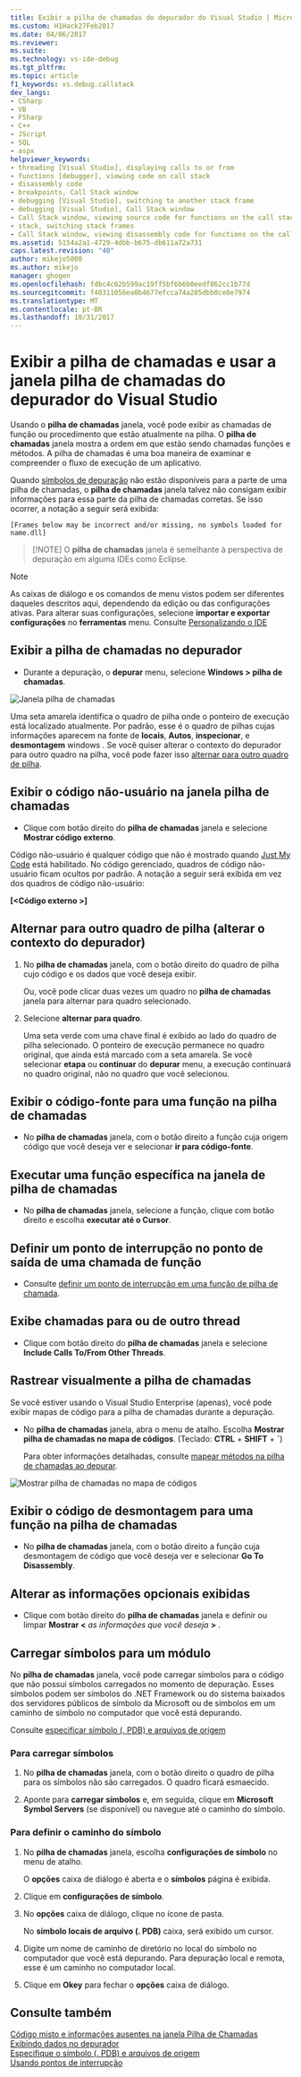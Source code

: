 ```yaml
---
title: Exibir a pilha de chamadas do depurador do Visual Studio | Microsoft Docs
ms.custom: H1Hack27Feb2017
ms.date: 04/06/2017
ms.reviewer: 
ms.suite: 
ms.technology: vs-ide-debug
ms.tgt_pltfrm: 
ms.topic: article
f1_keywords: vs.debug.callstack
dev_langs:
- CSharp
- VB
- FSharp
- C++
- JScript
- SQL
- aspx
helpviewer_keywords:
- threading [Visual Studio], displaying calls to or from
- functions [debugger], viewing code on call stack
- disassembly code
- breakpoints, Call Stack window
- debugging [Visual Studio], switching to another stack frame
- debugging [Visual Studio], Call Stack window
- Call Stack window, viewing source code for functions on the call stack
- stack, switching stack frames
- Call Stack window, viewing disassembly code for functions on the call stack
ms.assetid: 5154a2a1-4729-4dbb-b675-db611a72a731
caps.latest.revision: "40"
author: mikejo5000
ms.author: mikejo
manager: ghogen
ms.openlocfilehash: fdbc4c62b599ac19ff5bf6b6b0eedf862cc1b77d
ms.sourcegitcommit: f40311056ea0b4677efcca74a285dbb0ce0e7974
ms.translationtype: MT
ms.contentlocale: pt-BR
ms.lasthandoff: 10/31/2017
---
```

# <a name="view-the-call-stack-and-use-the-call-stack-window-in-the-visual-studio-debugger"></a>Exibir a pilha de chamadas e usar a janela pilha de chamadas do depurador do Visual Studio

Usando o **pilha de chamadas** janela, você pode exibir as chamadas de função ou procedimento que estão atualmente na pilha. O **pilha de chamadas** janela mostra a ordem em que estão sendo chamadas funções e métodos. A pilha de chamadas é uma boa maneira de examinar e compreender o fluxo de execução de um aplicativo.
  
Quando [símbolos de depuração](#bkmk_symbols) não estão disponíveis para a parte de uma pilha de chamadas, o **pilha de chamadas** janela talvez não consigam exibir informações para essa parte da pilha de chamadas corretas. Se isso ocorrer, a notação a seguir será exibida:  
  
`[Frames below may be incorrect and/or missing, no symbols loaded for name.dll]`

>  [!NOTE]
> O **pilha de chamadas** janela é semelhante à perspectiva de depuração em alguma IDEs como Eclipse. 

> [!NOTE]
>  As caixas de diálogo e os comandos de menu vistos podem ser diferentes daqueles descritos aqui, dependendo da edição ou das configurações ativas. Para alterar suas configurações, selecione **importar e exportar configurações** no **ferramentas** menu.  Consulte [Personalizando o IDE](../ide/personalizing-the-visual-studio-ide.md)
  
## <a name="view-the-call-stack-while-in-the-debugger"></a>Exibir a pilha de chamadas no depurador 
  
-   Durante a depuração, o **depurar** menu, selecione **Windows > pilha de chamadas**.

 ![Janela pilha de chamadas](../debugger/media/dbg_basics_callstack_window.png "CallStackWindow")

Uma seta amarela identifica o quadro de pilha onde o ponteiro de execução está localizado atualmente. Por padrão, esse é o quadro de pilhas cujas informações aparecem na fonte de **locais**, **Autos**, **inspecionar**, e **desmontagem** windows . Se você quiser alterar o contexto do depurador para outro quadro na pilha, você pode fazer isso [alternar para outro quadro de pilha](#bkmk_switch).   
  
## <a name="display-non-user-code-in-the-call-stack-window"></a>Exibir o código não-usuário na janela pilha de chamadas  
  
-   Clique com botão direito do **pilha de chamadas** janela e selecione **Mostrar código externo**.

Código não-usuário é qualquer código que não é mostrado quando [Just My Code](../debugger/just-my-code.md) está habilitado. No código gerenciado, quadros de código não-usuário ficam ocultos por padrão. A notação a seguir será exibida em vez dos quadros de código não-usuário:  
  
**[\<Código externo >]**  
  
## <a name="bkmk_switch"></a>Alternar para outro quadro de pilha (alterar o contexto do depurador)
  
1.  No **pilha de chamadas** janela, com o botão direito do quadro de pilha cujo código e os dados que você deseja exibir.

    Ou, você pode clicar duas vezes um quadro no **pilha de chamadas** janela para alternar para quadro selecionado. 
  
2.  Selecione **alternar para quadro**.  
  
     Uma seta verde com uma chave final é exibido ao lado do quadro de pilha selecionado. O ponteiro de execução permanece no quadro original, que ainda está marcado com a seta amarela. Se você selecionar **etapa** ou **continuar** do **depurar** menu, a execução continuará no quadro original, não no quadro que você selecionou.  
  
## <a name="view-the-source-code-for-a-function-on-the-call-stack"></a>Exibir o código-fonte para uma função na pilha de chamadas  
  
-   No **pilha de chamadas** janela, com o botão direito a função cuja origem código que você deseja ver e selecionar **ir para código-fonte**.

## <a name="run-to-a-specific-function-from-the-call-stack-window"></a>Executar uma função específica na janela de pilha de chamadas  
  
-  No **pilha de chamadas** janela, selecione a função, clique com botão direito e escolha **executar até o Cursor**.  
  
## <a name="set-a-breakpoint-on-the-exit-point-of-a-function-call"></a>Definir um ponto de interrupção no ponto de saída de uma chamada de função  
  
-   Consulte [definir um ponto de interrupção em uma função de pilha de chamada](../debugger/using-breakpoints.md#BKMK_Set_a_breakpoint_in_the_call_stack_window).

## <a name="display-calls-to-or-from-another-thread"></a>Exibe chamadas para ou de outro thread  
  
-   Clique com botão direito do **pilha de chamadas** janela e selecione **Include Calls To/From Other Threads**.   
  
## <a name="visually-trace-the-call-stack"></a>Rastrear visualmente a pilha de chamadas  

Se você estiver usando o Visual Studio Enterprise (apenas), você pode exibir mapas de código para a pilha de chamadas durante a depuração.

- No **pilha de chamadas** janela, abra o menu de atalho. Escolha **Mostrar pilha de chamadas no mapa de códigos**. (Teclado: **CTRL** + **SHIFT** + **`**)  
  
    Para obter informações detalhadas, consulte [mapear métodos na pilha de chamadas ao depurar](../debugger/map-methods-on-the-call-stack-while-debugging-in-visual-studio.md).

![Mostrar pilha de chamadas no mapa de códigos](../debugger/media/dbg_basics_show_call_stack_on_code_map.gif "ShowCallStackOnCodeMap")
  
## <a name="view-the-disassembly-code-for-a-function-on-the-call-stack"></a>Exibir o código de desmontagem para uma função na pilha de chamadas  
  
-   No **pilha de chamadas** janela, com o botão direito a função cuja desmontagem de código que você deseja ver e selecionar **Go To Disassembly**.    

## <a name="change-the-optional-information-displayed"></a>Alterar as informações opcionais exibidas  
  
-   Clique com botão direito do **pilha de chamadas** janela e definir ou limpar **Mostrar \<**  *as informações que você deseja*  **>** .  
  
## <a name="bkmk_symbols"></a>Carregar símbolos para um módulo
No **pilha de chamadas** janela, você pode carregar símbolos para o código que não possui símbolos carregados no momento de depuração. Esses símbolos podem ser símbolos do .NET Framework ou do sistema baixados dos servidores públicos de símbolo da Microsoft ou de símbolos em um caminho de símbolo no computador que você está depurando.  
  
Consulte [especificar símbolo (. PDB) e arquivos de origem](../debugger/specify-symbol-dot-pdb-and-source-files-in-the-visual-studio-debugger.md)  
  
### <a name="to-load-symbols"></a>Para carregar símbolos  
  
1.  No **pilha de chamadas** janela, com o botão direito o quadro de pilha para os símbolos não são carregados. O quadro ficará esmaecido.  
  
2.  Aponte para **carregar símbolos** e, em seguida, clique em **Microsoft Symbol Servers** (se disponível) ou navegue até o caminho do símbolo.  
  
### <a name="to-set-the-symbol-path"></a>Para definir o caminho do símbolo  
  
1.  No **pilha de chamadas** janela, escolha **configurações de símbolo** no menu de atalho.  
  
     O **opções** caixa de diálogo é aberta e o **símbolos** página é exibida.  
  
2.  Clique em **configurações de símbolo**.  
  
3.  No **opções** caixa de diálogo, clique no ícone de pasta.  
  
     No **símbolo locais de arquivo (. PDB)** caixa, será exibido um cursor.  
  
4.  Digite um nome de caminho de diretório no local do símbolo no computador que você está depurando. Para depuração local e remota, esse é um caminho no computador local.
  
5.  Clique em **Okey** para fechar o **opções** caixa de diálogo.  
  
## <a name="see-also"></a>Consulte também  
 [Código misto e informações ausentes na janela Pilha de Chamadas](../debugger/mixed-code-and-missing-information-in-the-call-stack-window.md)  
 [Exibindo dados no depurador](../debugger/viewing-data-in-the-debugger.md)   
 [Especifique o símbolo (. PDB) e arquivos de origem](../debugger/specify-symbol-dot-pdb-and-source-files-in-the-visual-studio-debugger.md)   
 [Usando pontos de interrupção](../debugger/using-breakpoints.md)